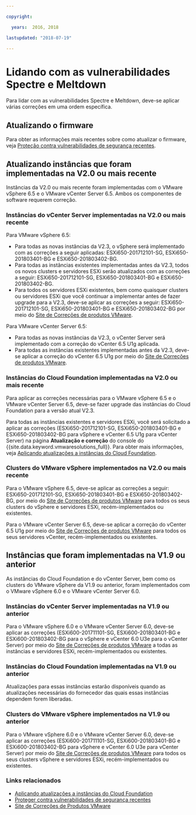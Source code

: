 ```yaml
---

copyright:

  years:  2016, 2018

lastupdated: "2018-07-19"

---
```


# Lidando com as vulnerabilidades Spectre e Meltdown

Para lidar com as vulnerabilidades Spectre e Meltdown, deve-se aplicar várias correções em uma ordem específica.

## Atualizando o firmware

Para obter as informações mais recentes sobre como atualizar o firmware, veja [Proteção contra vulnerabilidades de segurança recentes](https://www.ibm.com/blogs/bluemix/2018/01/ibm-cloud-spectre-meltdown-vulnerabilities/).

## Atualizando instâncias que foram implementadas na V2.0 ou mais recente

Instâncias da V2.0 ou mais recente foram implementadas com o VMware vSphere 6.5 e o VMware vCenter Server 6.5. Ambos os componentes de software requerem correção.

### Instâncias do vCenter Server implementadas na V2.0 ou mais recente

Para VMware vSphere 6.5:
* Para todas as novas instâncias da V2.3, o vSphere será implementado com as correções a seguir aplicadas: ESXi650-201712101-SG, ESXi650-201803401-BG e ESXi650-201803402-BG.  
* Para todas as instâncias existentes implementadas antes da V2.3, todos os novos clusters e servidores ESXi serão atualizados com as correções a seguir: ESXi650-201712101-SG, ESXi650-201803401-BG e ESXi650-201803402-BG.
* Para todos os servidores ESXi existentes, bem como quaisquer clusters ou servidores ESXi que você continuar a implementar antes de fazer upgrade para a V2.3, deve-se aplicar as correções a seguir: ESXi650-201712101-SG, ESXi650-201803401-BG e ESXi650-201803402-BG por meio do [Site de Correções de produtos VMware](https://my.vmware.com/group/vmware/patch).

Para VMware vCenter Server 6.5:
* Para todas as novas instâncias da V2.3, o vCenter Server será implementado com a correção do vCenter 6.5 U1g aplicada.
* Para todas as instâncias existentes implementadas antes da V2.3, deve-se aplicar a correção do vCenter 6.5 U1g por meio do [Site de Correções de produtos VMware](https://my.vmware.com/group/vmware/patch).

### Instâncias do Cloud Foundation implementadas na V2.0 ou mais recente

Para aplicar as correções necessárias para o VMware vSphere 6.5 e o VMware vCenter Server 6.5, deve-se fazer upgrade das instâncias do Cloud Foundation para a versão atual V2.3.

Para todas as instâncias existentes e servidores ESXi, você será solicitado a aplicar as correções (ESXi650-201712101-SG, ESXi650-201803401-BG e ESXi650-201803402-BG para vSphere e vCenter 6.5 U1g para vCenter Server) na página **Atualização e correção** do console do {{site.data.keyword.vmwaresolutions_full}}. Para obter mais informações, veja [Aplicando atualizações a instâncias do Cloud Foundation](../sddc/sd_applyingupdates.html).

### Clusters do VMware vSphere implementados na V2.0 ou mais recente

Para o VMware vSphere 6.5, deve-se aplicar as correções a seguir: ESXi650-201712101-SG, ESXi650-201803401-BG e ESXi650-201803402-BG, por meio do [Site de Correções de produtos VMware](https://my.vmware.com/group/vmware/patch) para todos os seus clusters do vSphere e servidores ESXi, recém-implementados ou existentes.

Para o VMware vCenter Server 6.5, deve-se aplicar a correção do vCenter 6.5 U1g por meio do [Site de Correções de produtos VMware](https://my.vmware.com/group/vmware/patch) para todos os seus servidores vCenter, recém-implementados ou existentes.

## Instâncias que foram implementadas na V1.9 ou anterior

As instâncias do Cloud Foundation e do vCenter Server, bem como os clusters do VMware vSphere da V1.9 ou anterior, foram implementados com o VMware vSphere 6.0 e o VMware vCenter Server 6.0.

### Instâncias do vCenter Server implementadas na V1.9 ou anterior

Para o VMware vSphere 6.0 e o VMware vCenter Server 6.0, deve-se aplicar as correções (ESXi600-201711101-SG, ESXi600-201803401-BG e ESXi600-201803402-BG para o vSphere e vCenter 6.0 U3e para o vCenter Server) por meio do [Site de Correções de produtos VMware](https://my.vmware.com/group/vmware/patch) a todas as instâncias e servidores ESXi, recém-implementados ou existentes.

### Instâncias do Cloud Foundation implementadas na V1.9 ou anterior

Atualizações para essas instâncias estarão disponíveis quando as atualizações necessárias do fornecedor das quais essas instâncias dependem forem liberadas.

### Clusters do VMware vSphere implementados na V1.9 ou anterior

Para o VMware vSphere 6.0 e o VMware vCenter Server 6.0, deve-se aplicar as correções (ESXi600-201711101-SG, ESXi600-201803401-BG e ESXi600-201803402-BG para vSphere e vCenter 6.0 U3e para vCenter Server) por meio do [Site de Correções de produtos VMware](https://my.vmware.com/group/vmware/patch) para todos os seus clusters vSphere e servidores ESXi, recém-implementados ou existentes.

### Links relacionados

* [Aplicando atualizações a instâncias do Cloud Foundation](../sddc/sd_applyingupdates.html)
* [Proteger contra vulnerabilidades de segurança recentes](https://www.ibm.com/blogs/bluemix/2018/01/ibm-cloud-spectre-meltdown-vulnerabilities/)
* [Site de Correções de Produtos VMware](https://my.vmware.com/group/vmware/patch)

